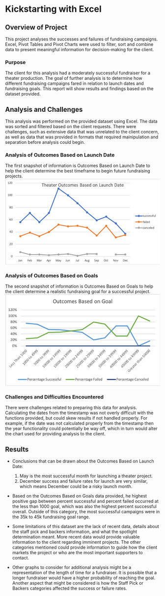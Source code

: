 # Kickstarting with Excel

## Overview of Project
This project analyses the successes and failures of fundraising campaigns. Excel, Pivot Tables and Pivot Charts were used to filter, sort and combine data to present meaningful information for decision-making for the client.
### Purpose
The client for this analysis had a moderately successful fundraiser for a theater production. The goal of further analysis is to determine how different fundraising campaigns fared in relation to launch dates and fundraising goals. This report will show results and findings based on the dataset provided.
## Analysis and Challenges
This analysis was performed on the provided dataset using Excel. The data was sorted and filtered based on the client requests. There were challenges, such as extensive data that was unrelated to the client concern, as well as data that was provided in formats that required mainipulation and separation before analysis could begin.
### Analysis of Outcomes Based on Launch Date
The first snapshot of information is Outcomes Based on Launch Date to help the client determine the best timeframe to begin future fundraising projects.
![Outcomes Based on Launch Date](https://github.com/jkannis/kickstarter-analysis/blob/main/Theater_Outcomes_vs_Launch.png)
### Analysis of Outcomes Based on Goals
The second snapshot of information is Outcomes Based on Goals to help the client determine a realistic fundraising goal for a successful project.
![Outcomes Based on Goals](https://github.com/jkannis/kickstarter-analysis/blob/main/Outcomes_vs_Goals.png)
### Challenges and Difficulties Encountered
There were challenges related to preparing this data for analysis. Calculating the dates from the timestamp was not overly difficult with the functions provided, but could skew results if not handled properly. For example, if the date was not calculated properly from the timestamp then the year functionality could potentially be way off, which in turn would alter the chart used for providing analysis to the client.

## Results
- Conclusions that can be drawn about the Outcomes Based on Launch Date:
    1. May is the most successful month for launching a theater project.
    2. December success and failure rates for launch are very similar, which means December could be a risky launch month.

- Based on the Outcomes Based on Goals data provided, he highest positive gap between percent successful and percent failed occurred at the less than 1000 goal, which was also the highest percent successful overall. Outside of this category, the most successful campaigns were in the 35k to 45k fundraising goal range.

- Some limitations of this dataset are the lack of recent data, details about the staff pick and backers information, and what the spotlight determination meant. More recent data would provide valuable information to the client regarding imminent projects. The other categories mentioned could provide information to guide how the client markets the project or who are the most important supporters to contact.

- Other graphs to consider for additional analysis might be a representation of the length of time for a fundraiser. It is possible that a longer fundraiser would have a higher probability of reaching the goal. Another aspect that might be considered is how the Staff Pick or Backers categories affected the success or failure rates.